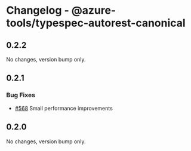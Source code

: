 # Changelog - @azure-tools/typespec-autorest-canonical

## 0.2.2

No changes, version bump only.

## 0.2.1

### Bug Fixes

- [#568](https://github.com/Azure/typespec-azure/pull/568) Small performance improvements




## 0.2.0

No changes, version bump only.
